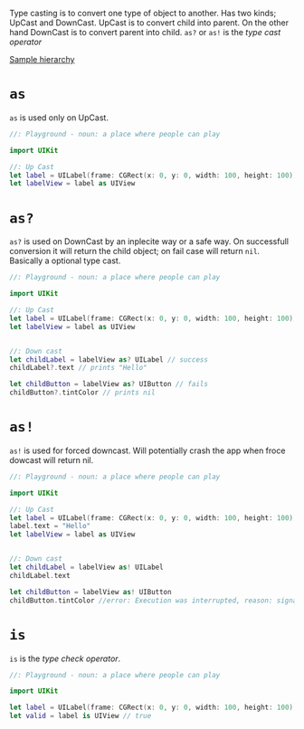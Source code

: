 Type casting is to convert one type of object to another. Has two kinds; UpCast and DownCast. UpCast is to convert child into 
parent. On the other hand DownCast is to convert parent into child. `as?` or `as!` is the *type cast operator*

[Sample hierarchy](http://what-when-how.com/wp-content/uploads/2011/08/tmp125_thumb.jpg)

# `as`
`as` is used only on UpCast.
```swift
//: Playground - noun: a place where people can play

import UIKit

//: Up Cast
let label = UILabel(frame: CGRect(x: 0, y: 0, width: 100, height: 100))
let labelView = label as UIView
```

# `as?`
`as?` is used on DownCast by an inplecite way or a safe way. On successfull conversion it will return the child object; on
fail case will return `nil`. Basically a optional type cast.
```swift
//: Playground - noun: a place where people can play

import UIKit

//: Up Cast
let label = UILabel(frame: CGRect(x: 0, y: 0, width: 100, height: 100))
let labelView = label as UIView


//: Down cast
let childLabel = labelView as? UILabel // success
childLabel?.text // prints "Hello"

let childButton = labelView as? UIButton // fails
childButton?.tintColor // prints nil
```

# `as!`
`as!` is used for forced downcast. Will potentially crash the app when froce dowcast will return nil.
```swift
//: Playground - noun: a place where people can play

import UIKit

//: Up Cast
let label = UILabel(frame: CGRect(x: 0, y: 0, width: 100, height: 100))
label.text = "Hello"
let labelView = label as UIView


//: Down cast
let childLabel = labelView as! UILabel
childLabel.text

let childButton = labelView as! UIButton
childButton.tintColor //error: Execution was interrupted, reason: signal SIGABRT.
```

# `is`
`is` is the *type check operator*.
```swift
//: Playground - noun: a place where people can play

import UIKit

let label = UILabel(frame: CGRect(x: 0, y: 0, width: 100, height: 100))
let valid = label is UIView // true
```
